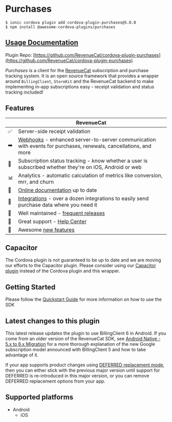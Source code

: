 # Purchases

```
$ ionic cordova plugin add cordova-plugin-purchases@5.0.0
$ npm install @awesome-cordova-plugins/purchases
```

## [Usage Documentation](https://danielsogl.gitbook.io/awesome-cordova-plugins/plugins/purchases/)

Plugin Repo: [https://github.com/RevenueCat/cordova-plugin-purchases](https://github.com/RevenueCat/cordova-plugin-purchases)

*Purchases* is a client for the [RevenueCat](https://www.revenuecat.com/) subscription and purchase tracking system.
It is an open source framework that provides a wrapper around `BillingClient`, `StoreKit` and the RevenueCat backend
to make implementing in-app subscriptions easy - receipt validation and status tracking included!

## Features
|     | RevenueCat                                                                                                                                                   |
| --- | ------------------------------------------------------------------------------------------------------------------------------------------------------------ |
| ✅  | Server-side receipt validation                                                                                                                               |
| ➡️  | [Webhooks](https://docs.revenuecat.com/docs/webhooks) - enhanced server-to-server communication with events for purchases, renewals, cancellations, and more |
| 🎯  | Subscription status tracking - know whether a user is subscribed whether they're on iOS, Android or web                                                      |
| 📊  | Analytics - automatic calculation of metrics like conversion, mrr, and churn                                                                                 |
| 📝  | [Online documentation](https://docs.revenuecat.com/docs) up to date                                                                                          |
| 🔀  | [Integrations](https://www.revenuecat.com/integrations) - over a dozen integrations to easily send purchase data where you need it                           |
| 💯  | Well maintained - [frequent releases](https://github.com/RevenueCat/cordova-plugin-purchases/releases)                                                                  |
| 📮  | Great support - [Help Center](https://revenuecat.zendesk.com)                                                                                           |
| 🤩  | Awesome [new features](https://trello.com/b/RZRnWRbI/revenuecat-product-roadmap)                                                                             |

## Capacitor

The Cordova plugin is not guaranteed to be up to date and we are moving our efforts to the Capacitor plugin.
Please consider using our [Capacitor plugin](https://docs.revenuecat.com/docs/capacitor) instead of the Cordova plugin and this wrapper.

## Getting Started

Please follow the [Quickstart Guide](https://docs.revenuecat.com/docs/) for more information on how to use the SDK

## Latest changes to this plugin

This latest release updates the plugin to use BillingClient 6 in Android. If you come from an older version of the
RevenueCat SDK, see [Android Native - 5.x to 6.x Migration](https://www.revenuecat.com/docs/android-native-5x-to-6x-migration)
for a more thorough explanation of the new Google subscription model announced with BillingClient 5 and how to take advantage of it.

If your app supports product changes using [DEFERRED replacement mode](https://www.revenuecat.com/docs/managing-subscriptions#google-play),
then you can either stick with the previous major version until support for DEFERRED is re-introduced in this major version,
or you can remove DEFERRED replacement options from your app.

## Supported platforms

- Android
  - iOS
  


